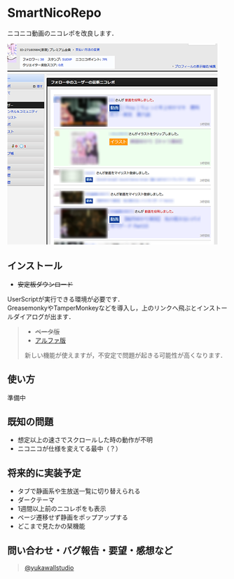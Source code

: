 # SmartNicoRepo
ニコニコ動画のニコレポを改良します．

![](ss.png)

## インストール

* ~~安定板ダウンロード~~

UserScriptが実行できる環境が必要です．  
GreasemonkyやTamperMonkeyなどを導入し，上のリンクへ飛ぶとインストールダイアログが出ます．

> * ~~ベータ版~~
> * [アルファ版](https://github.com/wallstudio/SmartNicoRepo/raw/alpha/SmartNicoRepo.user.js) 
>
> 新しい機能が使えますが，不安定で問題が起きる可能性が高くなります．


## 使い方

準備中

## 既知の問題

* 想定以上の速さでスクロールした時の動作が不明
* ニコニコが仕様を変えてる最中（？）

## 将来的に実装予定

* タブで静画系や生放送一覧に切り替えられる
* ダークテーマ
* 1週間以上前のニコレポをも表示
* ページ遷移せず静画をポップアップする
* どこまで見たかの栞機能


## 問い合わせ・バグ報告・要望・感想など

> [@yukawallstudio](https://twitter.com/)
